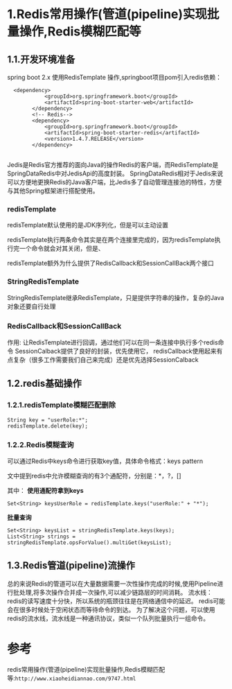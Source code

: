 # 1.Redis常用操作(管道(pipeline)实现批量操作,Redis模糊匹配等

## 1.1.开发环境准备
spring boot 2.x 使用RedisTemplate 操作,springboot项目pom引入redis依赖：

```
  <dependency>
            <groupId>org.springframework.boot</groupId>
            <artifactId>spring-boot-starter-web</artifactId>
        </dependency> 
        <!-- Redis-->
        <dependency>
            <groupId>org.springframework.boot</groupId>
            <artifactId>spring-boot-starter-redis</artifactId>
            <version>1.4.7.RELEASE</version>
        </dependency>
        
```
Jedis是Redis官方推荐的面向Java的操作Redis的客户端，而RedisTemplate是SpringDataRedis中对JedisApi的高度封装。
SpringDataRedis相对于Jedis来说可以方便地更换Redis的Java客户端，比Jedis多了自动管理连接池的特性，方便与其他Spring框架进行搭配使用。

### redisTemplate
redisTemplate默认使用的是JDK序列化，但是可以主动设置

redisTemplate执行两条命令其实是在两个连接里完成的，因为redisTemplate执行完一个命令就会对其关闭，但是、

redisTemplate额外为什么提供了RedisCallback和SessionCallBack两个接口

### StringRedisTemplate
StringRedisTemplate继承RedisTemplate，只是提供字符串的操作，复杂的Java对象还要自行处理

### RedisCallback和SessionCallBack
作用: 让RedisTemplate进行回调，通过他们可以在同一条连接中执行多个redis命令
SessionCalback提供了良好的封装，优先使用它，
redisCallback使用起来有点复杂（很多工作需要我们自己来完成）还是优先选择SessionCalback


## 1.2.redis基础操作
### 1.2.1.redisTemplate模糊匹配删除

```
String key = "userRole:*";
redisTemplate.delete(key);
```
### 1.2.2.Redis模糊查询
可以通过Redis中keys命令进行获取key值，具体命令格式：keys pattern

文中提到redis中允许模糊查询的有3个通配符，分别是：*，?，[]

其中：
**使用通配符拿到keys**


```
Set<String> keysUserRole = redisTemplate.keys("userRole:" + "*");
```

**批量查询**

```
Set<String> keysList = stringRedisTemplate.keys(keys);
List<String> strings = stringRedisTemplate.opsForValue().multiGet(keysList);
```



## 1.3.Redis管道(pipeline)流操作
总的来说Redis的管道可以在大量数据需要一次性操作完成的时候,使用Pipeline进行批处理,将多次操作合并成一次操作,可以减少链路层的时间消耗。
流水线：
redis的读写速度十分快，所以系统的瓶颈往往是在网络通信中的延迟。
redis可能会在很多时候处于空闲状态而等待命令的到达。
为了解决这个问题，可以使用redis的流水线，流水线是一种通讯协议，类似一个队列批量执行一组命令。



# 参考 
redis常用操作(管道(pipeline)实现批量操作,Redis模糊匹配等:`http://www.xiaoheidiannao.com/9747.html`